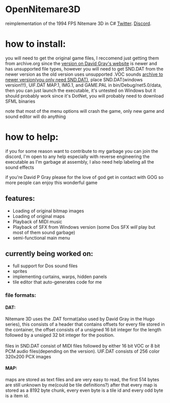 # OpenNitemare3D
reimplementation of the 1994 FPS Nitemare 3D in C#
[Twitter](https://twitter.com/CatboiN).
[Discord](https://discord.gg/pr36YJ9Njw).


# how to install:
you will need to get the original game files, I reccomend just getting them from archive.org since the [version on David Gray's website](https://www.dgray.com/n3dpage.htm) is newer and has unsupported file types, however you will need to get SND.DAT from the newer version as the old version uses unsupported .VOC sounds [archive to newer version(you only need SND.DAT)](https://archive.org/download/win3_Nite3d3x/win3_Nite3d3x.zip), place SND.DAT(windows version!!!), UIF.DAT MAP.1, IMG.1, and GAME.PAL in bin/Debug/net5.0/data, then you can just launch the executable, it's untested on Windows but it should probably work since it's DotNet, you will probably need to download SFML binaries

note that most of the menu options will crash the game, only new game and sound editor will do anything

# how to help:
if you for some reason want to contribute to my garbage you can join the discord,
I'm open to any help especially with reverse engineering the executable as I'm garbage at assembly,
I also need help labeling all the sound effects

if you're David P Gray please for the love of god get in contact with GOG so more people can enjoy this wonderful game


## features:
* Loading of original bitmap images
* Loading of original maps
* Playback of MIDI music
* Playback of SFX from Windows version (some Dos SFX *will* play but most of them sound garbage)
* semi-functional main menu

## currently being worked on:
* full support for Dos sound files
* sprites
* implementing curtains, warps, hidden panels
* tile editor that auto-generates code for me

### file formats:

#### DAT:
Nitemare 3D uses the .DAT format(also used by David Gray in the Hugo series),
this consists of a header that contains offsets for every file stored in the container, the offset consists of a unsigned 16 bit integer for the length followed by a unsiged 32 bit integer for the position.
<br></br>
files in SND.DAT consist of MIDI files followed by either 16 bit VOC or 8 bit PCM audio files(depending on the version).
UIF.DAT consists of 256 color 320x200 PCX images


#### MAP:
maps are stored as text files and are very easy to read, the first 514 bytes are still unknown by me(could be tile definitions?)
after that every map is stored as a 8192 byte chunk, every even byte is a tile id and every odd byte is a item id.

